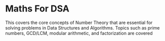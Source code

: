 # Maths For DSA

This covers the core concepts of Number Theory that are essential for solving problems in Data Structures and Algorithms. Topics such as prime numbers, GCD/LCM, modular arithmetic, and factorization are covered
